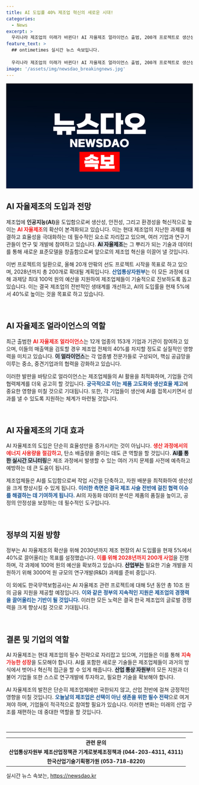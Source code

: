```yaml
---
title: AI 도입률 40% 제조업 혁신의 새로운 시대!
categories:
  - News
excerpt: >
  우리나라 제조업의 미래가 바뀐다! AI 자율제조 얼라이언스 출범, 200개 프로젝트로 생산성을 20% 이상 높일 계획. 2030년까지 AI 도입률 40%로 끌어올리기 위한 대규모 지원이 시작된다.
feature_text: >
  ## ontimetimes 실시간 뉴스 속보입니다.

  우리나라 제조업의 미래가 바뀐다! AI 자율제조 얼라이언스 출범, 200개 프로젝트로 생산성을 20% 이상 높일 계획. 2030년까지 AI 도입률 40%로 끌어올리기 위한 대규모 지원이 시작된다.
image: '/assets/img/newsdao_breakingnews.jpg'
---
```


<p><img src="/assets/img/newsdao_breakingnews.jpg" alt="ontimetimes 속보" /></p>

<h2 data-ke-size="size26">AI 자율제조의 도입과 전망</h2>

<p data-ke-size="size16">제조업에 <b>인공지능(AI)</b>을 도입함으로써 생산성, 안전성, 그리고 환경성을 혁신적으로 높이는 <b><span style="color: #ee2323;">AI 자율제조</span></b>의 확산이 본격화되고 있습니다. 이는 현대 제조업의 지난한 과제를 해결하고 효율성을 극대화하는 데 필수적인 요소로 자리잡고 있으며, 여러 기업과 연구기관들이 연구 및 개발에 참여하고 있습니다. <b><span style="background-color: #21538527;">AI 자율제조</span></b>는 그 뿌리가 되는 기술과 데이터를 통해 새로운 표준모델을 창출함으로써 앞으로의 제조업 혁신을 이끌어 낼 것입니다. </p>

<p data-ke-size="size16">이번 프로젝트의 일환으로, 올해 20개 안팎의 선도 프로젝트 시작을 목표로 하고 있으며, 2028년까지 총 200개로 확대될 계획입니다. <b><span style="color: #1a5490;">산업통상자원부</span></b>는 이 모든 과정에 대해 과제당 최대 100억 원의 예산을 지원하여 제조업체들이 기술적으로 진보하도록 돕고 있습니다. 이는 결국 제조업의 전반적인 생태계를 개선하고, AI의 도입률을 현재 5%에서 40%로 높이는 것을 목표로 하고 있습니다.</p>

<p data-ke-size="size16">&nbsp;</p>

<h2 data-ke-size="size26">AI 자율제조 얼라이언스의 역할</h2>

<p data-ke-size="size16">최근 출범한 <b><span style="color: #ee2323;">AI 자율제조 얼라이언스</span></b>는 12개 업종의 153개 기업과 기관이 참여하고 있으며, 이들의 매출액을 검토할 경우 제조업 전체의 40%를 차지할 정도로 실질적인 영향력을 미치고 있습니다. <b><span style="background-color: #21538527;">이 얼라이언스</span></b>는 각 업종별 전문가들로 구성되어, 핵심 공급망을 이루는 중소, 중견기업과의 협력을 강화하고 있습니다.</p>

<p data-ke-size="size16">이러한 발판을 바탕으로 얼라이언스는 제조업체들의 AI 활용을 최적화하며, 기업들 간의 협력체계를 더욱 공고히 할 것입니다. <b><span style="color: #1a5490;">궁극적으로 이는 제품 고도화와 생산효율 제고</span></b>에 중요한 영향을 미칠 것으로 기대됩니다. 또한, 각 기업들이 생산에 AI를 접목시키면서 성과를 낼 수 있도록 지원하는 체계가 마련될 것입니다.</p>

<p data-ke-size="size16">&nbsp;</p>

<h2 data-ke-size="size26">AI 자율제조의 기대 효과</h2>

<p data-ke-size="size16">AI 자율제조의 도입은 단순히 효율성만을 증가시키는 것이 아닙니다. <b><span style="color: #ee2323;">생산 과정에서의 에너지 사용량을 절감하고</span></b>, 탄소 배출량을 줄이는 데도 큰 역할을 할 것입니다. <b><span style="background-color: #21538527;">AI를 통한 실시간 모니터링</span></b>은 제조 과정에서 발생할 수 있는 여러 가지 문제를 사전에 예측하고 예방하는 데 큰 도움이 됩니다.</p>

<p data-ke-size="size16">제조업체들은 AI를 도입함으로써 작업 시간을 단축하고, 자원 배분을 최적화하여 생산성을 크게 향상시킬 수 있게 됩니다. <b><span style="color: #1a5490;">이러한 측면은 결국 제조 사슬 전반에 걸친 협력 이슈를 해결하는 데 기여하게 됩니다.</span></b> AI의 자동화 데이터 분석은 제품의 품질을 높이고, 공정의 안정성을 보장하는 데 필수적인 도구입니다.</p>

<p data-ke-size="size16">&nbsp;</p>

<h2 data-ke-size="size26">정부의 지원 방향</h2>

<p data-ke-size="size16">정부는 AI 자율제조의 확산을 위해 2030년까지 제조 현장의 AI 도입률을 현재 5%에서 40%로 끌어올리는 목표를 설정했습니다. <b><span style="color: #ee2323;">이를 위해 2028년까지 200개 사업</span></b>을 진행하며, 각 과제에 100억 원의 예산을 확보하고 있습니다. <b><span style="background-color: #21538527;">산업부는</span></b> 필요한 기술 개발을 지원하기 위해 3000억 원 규모의 연구개발(R&D) 과제를 준비 중입니다.</p>

<p data-ke-size="size16">이 외에도 한국무역보험공사는 AI 자율제조 관련 프로젝트에 대해 5년 동안 총 10조 원의 금융 지원을 제공할 예정입니다. <b><span style="color: #1a5490;">이와 같은 정부의 지속적인 지원은 제조업의 경쟁력을 끌어올리는 기반이 될 것입니다.</span></b> 이러한 모든 노력은 결국 한국 제조업의 글로벌 경쟁력을 크게 향상시킬 것으로 기대됩니다.</p>

<p data-ke-size="size16">&nbsp;</p>

<h2 data-ke-size="size26">결론 및 기업의 역할</h2>

<p data-ke-size="size16">AI 자율제조는 현대 제조업의 필수 전략으로 자리잡고 있으며, 기업들은 이를 통해 <b><span style="color: #ee2323;">지속 가능한 성장</span></b>을 도모해야 합니다. AI를 포함한 새로운 기술들은 제조업체들이 과거의 방식에서 벗어나 혁신적 접근을 할 수 있게 해줍니다. <b><span style="background-color: #21538527;">산업 통상 자원부</span></b>의 모든 지원과 더불어 기업들 또한 스스로 연구개발에 투자하고, 필요한 기술을 확보해야 합니다.</p>

<p data-ke-size="size16">AI 자율제조의 발전은 단순히 제조업체에만 국한되지 않고, 산업 전반에 걸쳐 긍정적인 영향을 미칠 것입니다. <b><span style="color: #1a5490;">오늘날의 제조업은 선택이 아닌 생존을 위한 필수 전략</span></b>으로 여겨져야 하며, 기업들이 적극적으로 참여할 필요가 있습니다. 이러한 변화는 미래의 산업 구조를 재편하는 데 중대한 역할을 할 것입니다.</p>

<p data-ke-size="size16">&nbsp;</p>

<hr>

<table style="width: 100%;">
<tr>
<td style="text-align: center; height: 17px;"><b>관련 문의</b></td>
</tr>
<tr>
<td style="text-align: center; height: 17px;"><b>산업통상자원부 제조산업정책관 기계로봇제조정책과 (044-203-4311, 4311)</b></td>
</tr>
<tr>
<td style="text-align: center; height: 17px;"><b>한국산업기술기획평가원 (053-718-8220)</b></td>
</tr>
</table>
실시간 뉴스 속보는, <a href="https://newsdao.kr" rel="dofollow">https://newsdao.kr</a>


